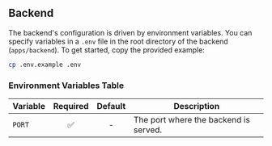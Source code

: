 ## Backend

The backend's configuration is driven by environment variables.
You can specify variables in a `.env` file in the root directory of the backend (`apps/backend`).
To get started, copy the provided example:

```bash
cp .env.example .env
```

### Environment Variables Table

| Variable |      Required      | Default | Description                           |
| -------- | :----------------: | :-----: | ------------------------------------- |
| `PORT`   | :white_check_mark: |    -    | The port where the backend is served. |
